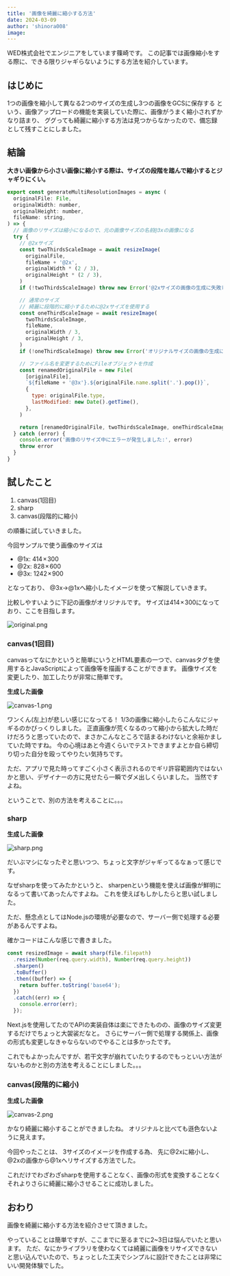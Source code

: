 ```yaml
---
title: '画像を綺麗に縮小する方法'
date: 2024-03-09
author: 'shinora008'
image:
---
```



WED株式会社でエンジニアをしています篠崎です。
この記事では画像縮小をする際に、できる限りジャギらないようにする方法を紹介しています。

## はじめに
1つの画像を縮小して異なる2つのサイズの生成し3つの画像をGCSに保存する
という、画像アップロードの機能を実装していた際に、画像がうまく縮小されずかなり詰まり、
ググっても綺麗に縮小する方法は見つからなかったので、備忘録として残すことにしました。

## 結論
**大きい画像から小さい画像に縮小する際は、サイズの段階を踏んで縮小するとジャギりにくい。**

```js
export const generateMultiResolutionImages = async (
  originalFile: File,
  originalWidth: number,
  originalHeight: number,
  fileName: string,
) => {
  // 画像のリサイズは縮小になるので、元の画像サイズの名前@3xの画像になる
  try {
    // @2xサイズ
    const twoThirdsScaleImage = await resizeImage(
      originalFile,
      fileName + '@2x',
      originalWidth * (2 / 3),
      originalHeight * (2 / 3),
    )
    if (!twoThirdsScaleImage) throw new Error('@2xサイズの画像の生成に失敗しました')

    // 通常のサイズ
    // 綺麗に段階的に縮小するために@2xサイズを使用する
    const oneThirdScaleImage = await resizeImage(
      twoThirdsScaleImage,
      fileName,
      originalWidth / 3,
      originalHeight / 3,
    )
    if (!oneThirdScaleImage) throw new Error('オリジナルサイズの画像の生成に失敗しました')

    // ファイル名を変更するためにFileオブジェクトを作成
    const renamedOriginalFile = new File(
      [originalFile],
      `${fileName + '@3x'}.${originalFile.name.split('.').pop()}`,
      {
        type: originalFile.type,
        lastModified: new Date().getTime(),
      },
    )

    return [renamedOriginalFile, twoThirdsScaleImage, oneThirdScaleImage]
  } catch (error) {
    console.error('画像のリサイズ中にエラーが発生しました:', error)
    throw error
  }
}
```

## 試したこと

1. canvas(1回目)
2. sharp
3. canvas(段階的に縮小)

の順番に試していきました。

今回サンプルで使う画像のサイズは

- @1x: 414 × 300
- @2x: 828 × 600
- @3x: 1242 × 900

となっており、
@3x→@1xへ縮小したイメージを使って解説していきます。

比較しやすいように下記の画像がオリジナルです。
サイズは414 × 300になっており、ここを目指します。

![original.png](<content/20240309-resize-image/original.png>)


### canvas(1回目)

canvasってなにかというと簡単にいうとHTML要素の一つで、canvasタグを使用するとJavaScriptによって画像等を描画することができます。
画像サイズを変更したり、加工したりが非常に簡単です。

**生成した画像**

![canvas-1.png](<content/20240309-resize-image/canvas-1.png>)


ワンくん(左上)が悲しい感じになってる！
1/3の画像に縮小したらこんなにジャギるのかびっくりしました。
正直画像が荒くなるのって縮小から拡大した時だけだろうと思っていたので、まさかこんなところで詰まるわけないと余裕かましていた時ですね。
今の心境はあと今週くらいでテストできますよとか自ら締切り切った自分を殴ってやりたい気持ちです。

ただ、アプリで見た時ってすごく小さく表示されるのでギリ許容範囲内ではないかと思い、デザイナーの方に見せたら一瞬でダメ出しくらいました。
当然ですよね。

ということで、別の方法を考えることに。。。

### sharp

**生成した画像**

![sharp.png](<content/20240309-resize-image/sharp.png>)

だいぶマシになったぞと思いつつ、ちょっと文字がジャギってるなぁって感じです。

なぜsharpを使ってみたかというと、
sharpenという機能を使えば画像が鮮明になるって書いてあったんですよね。
これを使えばもしかしたらと思い試しました。

ただ、懸念点としてはNode.jsの環境が必要なので、サーバー側で処理する必要があるんですよね。

確かコードはこんな感じで書きました。
```js
const resizedImage = await sharp(file.filepath)
  .resize(Number(req.query.width), Number(req.query.height))
  .sharpen()
  .toBuffer()
  .then((buffer) => {
    return buffer.toString('base64');
  })
  .catch((err) => {
    console.error(err);
  });
```

Next.jsを使用してたのでAPIの実装自体は楽にできたものの、画像のサイズ変更するだけでちょっと大袈裟だなと。
さらにサーバー側で処理する関係上、画像の形式も変更しなきゃならないのでやることは多かったです。

これでもよかったんですが、若干文字が崩れていたりするのでもっといい方法がないものかと別の方法を考えることにしました。。。


### canvas(段階的に縮小)

**生成した画像**

![canvas-2.png](<content/20240309-resize-image/canvas-2.png>)


かなり綺麗に縮小することができましたね。
オリジナルと比べても遜色ないように見えます。

今回やったことは、
3サイズのイメージを作成する為、
先に@2xに縮小し、
@2xの画像から@1xへリサイズする方法でした。

これだけでわざわざsharpを使用することなく、画像の形式を変換することなくそれよりさらに綺麗に縮小させることに成功しました。


## おわり
画像を綺麗に縮小する方法を紹介させて頂きました。

やっていることは簡単ですが、ここまでに至るまでに2~3日は悩んでいたと思います。
ただ、なにかライブラリを使わなくては綺麗に画像をリサイズできないと思い込んでいたので、ちょっとした工夫でシンプルに設計できたことは非常にいい開発体験でした。
